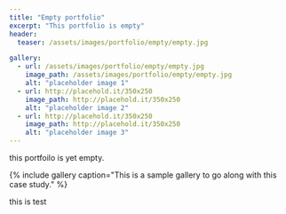 ```yaml
---
title: "Empty portfolio"
excerpt: "This portfolio is empty"
header:
  teaser: /assets/images/portfolio/empty/empty.jpg

gallery:
  - url: /assets/images/portfolio/empty/empty.jpg
    image_path: /assets/images/portfolio/empty/empty.jpg
    alt: "placeholder image 1"
  - url: http://placehold.it/350x250
    image_path: http://placehold.it/350x250
    alt: "placeholder image 2"
  - url: http://placehold.it/350x250
    image_path: http://placehold.it/350x250
    alt: "placeholder image 3"
---
```


this portfoilo is yet empty.

{% include gallery caption="This is a sample gallery to go along with this case study." %}

this is test
